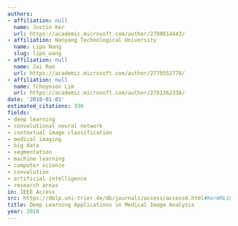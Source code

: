 ```yaml
---
authors:
- affiliation: null
  name: Justin Ker
  url: https://academic.microsoft.com/author/2780014443/
- affiliation: Nanyang Technological University
  name: Lipo Wang
  slug: lipo_wang
- affiliation: null
  name: Jai Rao
  url: https://academic.microsoft.com/author/2779552778/
- affiliation: null
  name: Tchoyoson Lim
  url: https://academic.microsoft.com/author/2781362338/
date: '2018-01-01'
estimated_citations: 336
fields:
- deep learning
- convolutional neural network
- contextual image classification
- medical imaging
- big data
- segmentation
- machine learning
- computer science
- convolution
- artificial intelligence
- research areas
in: IEEE Access
src: https://dblp.uni-trier.de/db/journals/access/access6.html#KerWRL18
title: Deep Learning Applications in Medical Image Analysis
year: 2018
---
```


